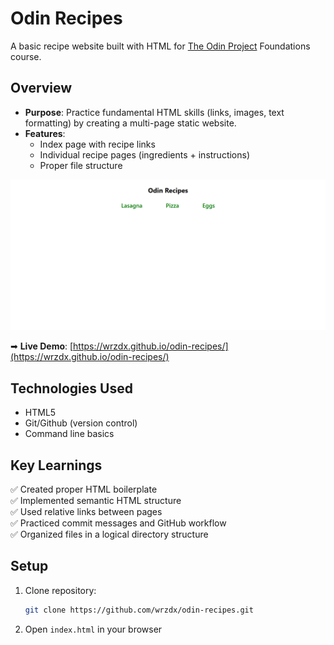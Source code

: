 # Odin Recipes

A basic recipe website built with HTML for [The Odin Project](https://www.theodinproject.com/) Foundations course.

## Overview
- **Purpose**: Practice fundamental HTML skills (links, images, text formatting) by creating a multi-page static website.
- **Features**:
  - Index page with recipe links
  - Individual recipe pages (ingredients + instructions)
  - Proper file structure

![Website Preview](./overview.png)

➡ **Live Demo**: [https://wrzdx.github.io/odin-recipes/](https://wrzdx.github.io/odin-recipes/)

## Technologies Used
- HTML5
- Git/Github (version control)
- Command line basics

## Key Learnings
✅ Created proper HTML boilerplate  
✅ Implemented semantic HTML structure  
✅ Used relative links between pages  
✅ Practiced commit messages and GitHub workflow  
✅ Organized files in a logical directory structure  

## Setup
1. Clone repository:
   ```bash
   git clone https://github.com/wrzdx/odin-recipes.git
2. Open `index.html` in your browser